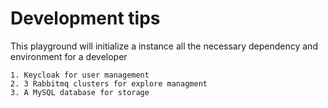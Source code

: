 # Development tips
This playground will initialize a instance all the necessary dependency and environment for a developer

```
1. Keycloak for user management
2. 3 Rabbitmq clusters for explore managment
3. A MySQL database for storage
```
